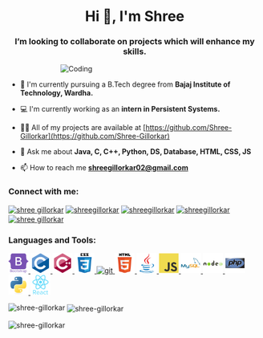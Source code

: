 <h1 align="center">Hi 👋, I'm Shree</h1>
<h3 align="center">I’m looking to collaborate on projects which will enhance my skills.</h3>
<img align="right" alt="Coding" width="400" src="https://64.media.tumblr.com/c75aec5ef73a7d164e629e7032584f4f/tumblr_pgny3sxpVZ1v05rsfo1_500.gifv">

<p align="left"> <a href="https://twitter.com/" target="blank"><img src="https://img.shields.io/twitter/follow/?logo=twitter&style=for-the-badge" alt="" /></a> </p>

- 🌱 I'm currently pursuing a B.Tech degree from **Bajaj Institute of Technology, Wardha.**

- 💻 I'm currently working as an **intern in Persistent Systems.**

- 👨‍💻 All of my projects are available at [https://github.com/Shree-Gillorkar](https://github.com/Shree-Gillorkar)

- 💬 Ask me about **Java, C, C++, Python, DS, Database, HTML, CSS, JS**

- 📫 How to reach me **shreegillorkar02@gmail.com**

<h3 align="left">Connect with me:</h3>
<p align="left">
<a href="https://linkedin.com/in/shree gillorkar" target="blank"><img align="center" src="https://raw.githubusercontent.com/rahuldkjain/github-profile-readme-generator/master/src/images/icons/Social/linked-in-alt.svg" alt="shree gillorkar" height="30" width="40" /></a>
<a href="https://instagram.com/shreegillorkar" target="blank"><img align="center" src="https://raw.githubusercontent.com/rahuldkjain/github-profile-readme-generator/master/src/images/icons/Social/instagram.svg" alt="shreegillorkar" height="30" width="40" /></a>
<a href="https://www.hackerrank.com/shreegillorkar" target="blank"><img align="center" src="https://raw.githubusercontent.com/rahuldkjain/github-profile-readme-generator/master/src/images/icons/Social/hackerrank.svg" alt="shreegillorkar" height="30" width="40" /></a>
<a href="https://www.leetcode.com/shreegillorkar" target="blank"><img align="center" src="https://raw.githubusercontent.com/rahuldkjain/github-profile-readme-generator/master/src/images/icons/Social/leet-code.svg" alt="shreegillorkar" height="30" width="40" /></a>
<a href="https://auth.geeksforgeeks.org/user/shree gillorkar" target="blank"><img align="center" src="https://raw.githubusercontent.com/rahuldkjain/github-profile-readme-generator/master/src/images/icons/Social/geeks-for-geeks.svg" alt="shree gillorkar" height="30" width="40" /></a>
</p>

<h3 align="left">Languages and Tools:</h3>
<p align="left"> <a href="https://getbootstrap.com" target="_blank" rel="noreferrer"> <img src="https://raw.githubusercontent.com/devicons/devicon/master/icons/bootstrap/bootstrap-plain-wordmark.svg" alt="bootstrap" width="40" height="40"/> </a> <a href="https://www.cprogramming.com/" target="_blank" rel="noreferrer"> <img src="https://raw.githubusercontent.com/devicons/devicon/master/icons/c/c-original.svg" alt="c" width="40" height="40"/> </a> <a href="https://www.w3schools.com/cpp/" target="_blank" rel="noreferrer"> <img src="https://raw.githubusercontent.com/devicons/devicon/master/icons/cplusplus/cplusplus-original.svg" alt="cplusplus" width="40" height="40"/> </a> <a href="https://www.w3schools.com/css/" target="_blank" rel="noreferrer"> <img src="https://raw.githubusercontent.com/devicons/devicon/master/icons/css3/css3-original-wordmark.svg" alt="css3" width="40" height="40"/> </a> <a href="https://git-scm.com/" target="_blank" rel="noreferrer"> <img src="https://www.vectorlogo.zone/logos/git-scm/git-scm-icon.svg" alt="git" width="40" height="40"/> </a> <a href="https://www.w3.org/html/" target="_blank" rel="noreferrer"> <img src="https://raw.githubusercontent.com/devicons/devicon/master/icons/html5/html5-original-wordmark.svg" alt="html5" width="40" height="40"/> </a> <a href="https://www.java.com" target="_blank" rel="noreferrer"> <img src="https://raw.githubusercontent.com/devicons/devicon/master/icons/java/java-original.svg" alt="java" width="40" height="40"/> </a> <a href="https://developer.mozilla.org/en-US/docs/Web/JavaScript" target="_blank" rel="noreferrer"> <img src="https://raw.githubusercontent.com/devicons/devicon/master/icons/javascript/javascript-original.svg" alt="javascript" width="40" height="40"/> </a> <a href="https://www.mysql.com/" target="_blank" rel="noreferrer"> <img src="https://raw.githubusercontent.com/devicons/devicon/master/icons/mysql/mysql-original-wordmark.svg" alt="mysql" width="40" height="40"/> </a> <a href="https://nodejs.org" target="_blank" rel="noreferrer"> <img src="https://raw.githubusercontent.com/devicons/devicon/master/icons/nodejs/nodejs-original-wordmark.svg" alt="nodejs" width="40" height="40"/> </a> <a href="https://www.php.net" target="_blank" rel="noreferrer"> <img src="https://raw.githubusercontent.com/devicons/devicon/master/icons/php/php-original.svg" alt="php" width="40" height="40"/> </a> <a href="https://www.python.org" target="_blank" rel="noreferrer"> <img src="https://raw.githubusercontent.com/devicons/devicon/master/icons/python/python-original.svg" alt="python" width="40" height="40"/> </a> <a href="https://reactjs.org/" target="_blank" rel="noreferrer"> <img src="https://raw.githubusercontent.com/devicons/devicon/master/icons/react/react-original-wordmark.svg" alt="react" width="40" height="40"/> </a> </p>

<p><img align="left" src="https://github-readme-stats.vercel.app/api/top-langs?username=shree-gillorkar&show_icons=true&locale=en&layout=compact" alt="shree-gillorkar" /></p>

<p>&nbsp;<img align="center" src="https://github-readme-stats.vercel.app/api?username=shree-gillorkar&show_icons=true&locale=en" alt="shree-gillorkar" /></p>

<p><img align="center" src="https://github-readme-streak-stats.herokuapp.com/?user=shree-gillorkar&" alt="shree-gillorkar" /></p>
